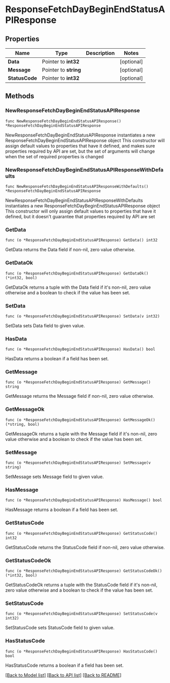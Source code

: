 # ResponseFetchDayBeginEndStatusAPIResponse

## Properties

Name | Type | Description | Notes
------------ | ------------- | ------------- | -------------
**Data** | Pointer to **int32** |  | [optional] 
**Message** | Pointer to **string** |  | [optional] 
**StatusCode** | Pointer to **int32** |  | [optional] 

## Methods

### NewResponseFetchDayBeginEndStatusAPIResponse

`func NewResponseFetchDayBeginEndStatusAPIResponse() *ResponseFetchDayBeginEndStatusAPIResponse`

NewResponseFetchDayBeginEndStatusAPIResponse instantiates a new ResponseFetchDayBeginEndStatusAPIResponse object
This constructor will assign default values to properties that have it defined,
and makes sure properties required by API are set, but the set of arguments
will change when the set of required properties is changed

### NewResponseFetchDayBeginEndStatusAPIResponseWithDefaults

`func NewResponseFetchDayBeginEndStatusAPIResponseWithDefaults() *ResponseFetchDayBeginEndStatusAPIResponse`

NewResponseFetchDayBeginEndStatusAPIResponseWithDefaults instantiates a new ResponseFetchDayBeginEndStatusAPIResponse object
This constructor will only assign default values to properties that have it defined,
but it doesn't guarantee that properties required by API are set

### GetData

`func (o *ResponseFetchDayBeginEndStatusAPIResponse) GetData() int32`

GetData returns the Data field if non-nil, zero value otherwise.

### GetDataOk

`func (o *ResponseFetchDayBeginEndStatusAPIResponse) GetDataOk() (*int32, bool)`

GetDataOk returns a tuple with the Data field if it's non-nil, zero value otherwise
and a boolean to check if the value has been set.

### SetData

`func (o *ResponseFetchDayBeginEndStatusAPIResponse) SetData(v int32)`

SetData sets Data field to given value.

### HasData

`func (o *ResponseFetchDayBeginEndStatusAPIResponse) HasData() bool`

HasData returns a boolean if a field has been set.

### GetMessage

`func (o *ResponseFetchDayBeginEndStatusAPIResponse) GetMessage() string`

GetMessage returns the Message field if non-nil, zero value otherwise.

### GetMessageOk

`func (o *ResponseFetchDayBeginEndStatusAPIResponse) GetMessageOk() (*string, bool)`

GetMessageOk returns a tuple with the Message field if it's non-nil, zero value otherwise
and a boolean to check if the value has been set.

### SetMessage

`func (o *ResponseFetchDayBeginEndStatusAPIResponse) SetMessage(v string)`

SetMessage sets Message field to given value.

### HasMessage

`func (o *ResponseFetchDayBeginEndStatusAPIResponse) HasMessage() bool`

HasMessage returns a boolean if a field has been set.

### GetStatusCode

`func (o *ResponseFetchDayBeginEndStatusAPIResponse) GetStatusCode() int32`

GetStatusCode returns the StatusCode field if non-nil, zero value otherwise.

### GetStatusCodeOk

`func (o *ResponseFetchDayBeginEndStatusAPIResponse) GetStatusCodeOk() (*int32, bool)`

GetStatusCodeOk returns a tuple with the StatusCode field if it's non-nil, zero value otherwise
and a boolean to check if the value has been set.

### SetStatusCode

`func (o *ResponseFetchDayBeginEndStatusAPIResponse) SetStatusCode(v int32)`

SetStatusCode sets StatusCode field to given value.

### HasStatusCode

`func (o *ResponseFetchDayBeginEndStatusAPIResponse) HasStatusCode() bool`

HasStatusCode returns a boolean if a field has been set.


[[Back to Model list]](../README.md#documentation-for-models) [[Back to API list]](../README.md#documentation-for-api-endpoints) [[Back to README]](../README.md)


